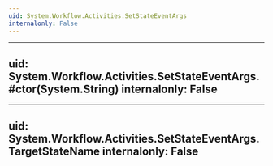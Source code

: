 ```yaml
---
uid: System.Workflow.Activities.SetStateEventArgs
internalonly: False
---
```


---
uid: System.Workflow.Activities.SetStateEventArgs.#ctor(System.String)
internalonly: False
---

---
uid: System.Workflow.Activities.SetStateEventArgs.TargetStateName
internalonly: False
---
